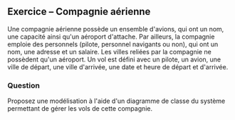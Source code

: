 ## Exercice – Compagnie aérienne

Une compagnie aérienne possède un ensemble d'avions, qui ont un nom, une capacité ainsi qu'un aéroport d'attache. Par ailleurs, la compagnie emploie des personnels (pilote,
personnel navigants ou non), qui ont un nom, une adresse et un salaire.
Les villes reliées par la compagnie ne possèdent qu'un aéroport. Un vol est défini avec un pilote, un avion, une ville de départ, une ville d'arrivée, une date et heure de départ et d'arrivée.

### Question

Proposez une modélisation à l'aide d'un diagramme de classe du système permettant
de gérer les vols de cette compagnie.